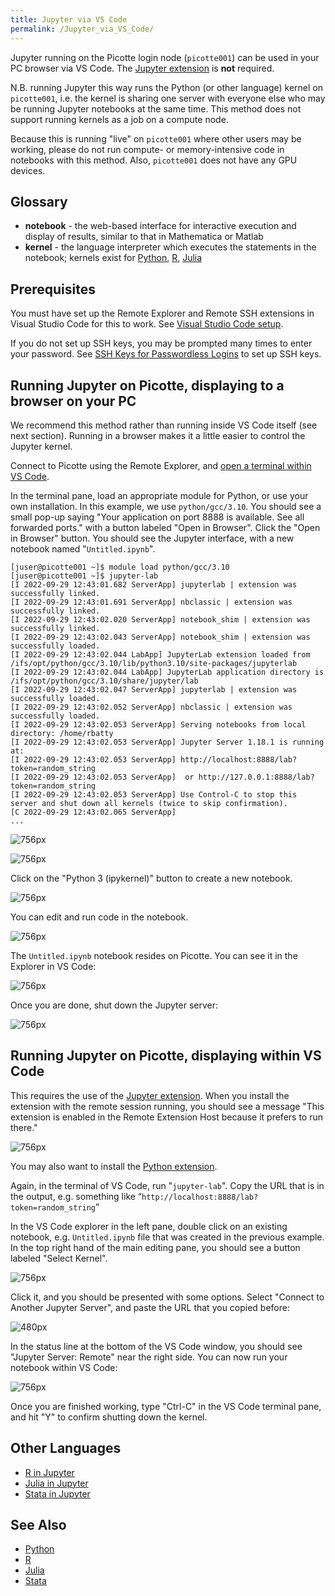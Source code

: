 ```yaml
---
title: Jupyter via VS Code
permalink: /Jupyter_via_VS_Code/
---
```


Jupyter running on the Picotte login node (`picotte001`) can be used in
your PC browser via VS Code. The [Jupyter extension](https://marketplace.visualstudio.com/items?itemName=ms-toolsai.jupyter)
is **not** required.

N.B. running Jupyter this way runs the Python (or other language) kernel
on `picotte001`, i.e. the kernel is sharing one server with everyone
else who may be running Jupyter notebooks at the same time. This method
does not support running kernels as a job on a compute node.

Because this is running "live" on `picotte001` where other users may be
working, please do not run compute- or memory-intensive code in
notebooks with this method. Also, `picotte001` does not have any GPU
devices.

Glossary
--------

-   **notebook** - the web-based interface for interactive execution and
    display of results, similar to that in Mathematica or Matlab
-   **kernel** - the language interpreter which executes the statements
    in the notebook; kernels exist for [Python](/Python "wikilink"),
    [R](/R "wikilink"), [Julia](/Julia "wikilink")

Prerequisites
-------------

You must have set up the Remote Explorer and Remote SSH extensions in
Visual Studio Code for this to work. See [Visual Studio Code setup](/Visual_Studio_Code_setup "wikilink").

If you do not set up SSH keys, you may be prompted many times to enter
your password. See [SSH Keys for Passwordless Logins](/SSH_Keys_for_Passwordless_Logins "wikilink") to set up SSH
keys.

Running Jupyter on Picotte, displaying to a browser on your PC
--------------------------------------------------------------

We recommend this method rather than running inside VS Code itself (see
next section). Running in a browser makes it a little easier to control
the Jupyter kernel.

Connect to Picotte using the Remote Explorer, and [open a terminal within VS Code](/Visual_Studio_Code_setup#SSH_terminal_in_VS_Code "wikilink").

In the terminal pane, load an appropriate module for Python, or use your
own installation. In this example, we use `python/gcc/3.10`. You should
see a small pop-up saying "Your application on port 8888 is available.
See all forwarded ports." with a button labeled "Open in Browser". Click
the "Open in Browser" button. You should see the Jupyter interface, with
a new notebook named "`Untitled.ipynb`".

``` text
[juser@picotte001 ~]$ module load python/gcc/3.10
[juser@picotte001 ~]$ jupyter-lab
[I 2022-09-29 12:43:01.682 ServerApp] jupyterlab | extension was successfully linked.
[I 2022-09-29 12:43:01.691 ServerApp] nbclassic | extension was successfully linked.
[I 2022-09-29 12:43:02.020 ServerApp] notebook_shim | extension was successfully linked.
[I 2022-09-29 12:43:02.043 ServerApp] notebook_shim | extension was successfully loaded.
[I 2022-09-29 12:43:02.044 LabApp] JupyterLab extension loaded from /ifs/opt/python/gcc/3.10/lib/python3.10/site-packages/jupyterlab
[I 2022-09-29 12:43:02.044 LabApp] JupyterLab application directory is /ifs/opt/python/gcc/3.10/share/jupyter/lab
[I 2022-09-29 12:43:02.047 ServerApp] jupyterlab | extension was successfully loaded.
[I 2022-09-29 12:43:02.052 ServerApp] nbclassic | extension was successfully loaded.
[I 2022-09-29 12:43:02.053 ServerApp] Serving notebooks from local directory: /home/rbatty
[I 2022-09-29 12:43:02.053 ServerApp] Jupyter Server 1.18.1 is running at:
[I 2022-09-29 12:43:02.053 ServerApp] http://localhost:8888/lab?token=random_string
[I 2022-09-29 12:43:02.053 ServerApp]  or http://127.0.0.1:8888/lab?token=random_string
[I 2022-09-29 12:43:02.053 ServerApp] Use Control-C to stop this server and shut down all kernels (twice to skip confirmation).
[C 2022-09-29 12:43:02.065 ServerApp]
...
```

![756px](/Run_Jupyter_Lab_in_VS_Code.png "wikilink")

![756px](/Jupyter_Lab_launcher_with_Julia.png "wikilink")

Click on the "Python 3 (ipykernel)" button to create a new notebook.

![756px](/Browser_with_Jupyter_Lab_running_via_VS_Code.png "wikilink")

You can edit and run code in the notebook.

![756px](/Browser_with_Jupyter_Lab_running_Python_code_via_VS_Code.png "wikilink")

The `Untitled.ipynb` notebook resides on Picotte. You can see it in the
Explorer in VS Code:

![756px](/New_Jupyter_notebook_in_VS_Code.png "wikilink")

Once you are done, shut down the Jupyter server:

![756px](/Shut_down_Jupyter_server.png "wikilink")

Running Jupyter on Picotte, displaying within VS Code
-----------------------------------------------------

This requires the use of the [Jupyter extension](https://marketplace.visualstudio.com/items?itemName=ms-toolsai.jupyter).
When you install the extension with the remote session running, you
should see a message "This extension is enabled in the Remote Extension
Host because it prefers to run there."

![756px](/Jupyter_extension_for_VS_Code.png "wikilink")

You may also want to install the [Python extension](https://marketplace.visualstudio.com/items?itemName=ms-python.python).

Again, in the terminal of VS Code, run "`jupyter-lab`". Copy the URL
that is in the output, e.g. something like
“`http://localhost:8888/lab?token=random_string`”

In the VS Code explorer in the left pane, double click on an existing
notebook, e.g. `Untitled.ipynb` file that was created in the previous
example. In the top right hand of the main editing pane, you should see
a button labeled "Select Kernel".

![756px](/Select_kernel_for_Jupyter_notebook_in_VS_Code.png "wikilink")

Click it, and you should be presented with some options. Select "Connect
to Another Jupyter Server", and paste the URL that you copied before:

![480px](/Selecting_Jupyter_kernel_for_Jupyter_in_VS_Code.png "wikilink")

In the status line at the bottom of the VS Code window, you should see
"Jupyter Server: Remote" near the right side. You can now run your
notebook within VS Code:

![756px](/Jupyter_notebook_with_graphics_in_VS_Code.png "wikilink")

Once you are finished working, type "Ctrl-C" in the VS Code terminal
pane, and hit "Y" to confirm shutting down the kernel.

Other Languages
---------------

-   [R in Jupyter](/R_in_Jupyter "wikilink")
-   [Julia in Jupyter](/Julia_in_Jupyter "wikilink")
-   [Stata in Jupyter](/Stata_in_Jupyter "wikilink")

See Also
--------

-   [Python](/Python "wikilink")
-   [R](/R "wikilink")
-   [Julia](/Julia "wikilink")
-   [Stata](/Stata "wikilink")

